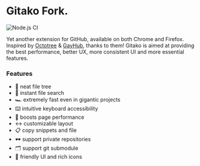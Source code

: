 # Gitako Fork.

![Node.js CI](https://github.com/Soontao/Gitako/workflows/Node.js%20CI/badge.svg)

Yet another extension for GitHub, available on both Chrome and Firefox. Inspired by [Octotree](https://github.com/buunguyen/octotree) & [GayHub](https://github.com/jawil/GayHub), thanks to them! Gitako is aimed at providing the best performance, better UX, more consistent UI and more essential features.

### Features

- 📂 neat file tree
- 🔎 instant file search
- 🏎 extremely fast even in gigantic projects
- ⌨️ intuitive keyboard accessibility
- 🚀 boosts page performance
- ↔️ customizable layout
- 📋 copy snippets and file
- 🕶️ support private repositories
- 🗂 support git submodule
- 🎨 friendly UI and rich icons
